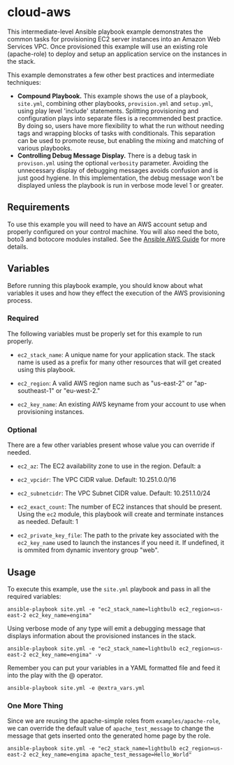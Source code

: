 # cloud-aws

This intermediate-level Ansible playbook example demonstrates the common tasks for provisioning EC2 server instances into an Amazon Web Services VPC. Once provisioned this example will use an existing role (apache-role) to deploy and setup an application service on the instances in the stack.

This example demonstrates a few other best practices and intermediate techniques:

* **Compound Playbook.** This example shows the use of a playbook, `site.yml`, combining other playbooks, `provision.yml` and `setup.yml`, using play level 'include' statements. Splitting provisioning and configuration plays into separate files is a recommended best practice. By doing so, users have more flexibility to what the run without needing tags and wrapping blocks of tasks with conditionals. This separation can be used to promote reuse, but enabling the mixing and matching of various playbooks.
* **Controlling Debug Message Display.** There is a debug task in `provison.yml` using the optional `verbosity` parameter. Avoiding the unnecessary display of debugging messages avoids confusion and is just good hygiene. In this implementation, the debug message won't be displayed unless the playbook is run in verbose mode level 1 or greater.

## Requirements

To use this example you will need to have an AWS account setup and properly configured on your control machine. You will also need the boto, boto3 and botocore modules installed. See the [Ansible AWS Guide](http://docs.ansible.com/ansible/guide_aws.html) for more details.

## Variables

Before running this playbook example, you should know about what variables it uses and how they effect the execution of the AWS provisioning process.

### Required

The following variables must be properly set for this example to run properly.

* `ec2_stack_name`: A unique name for your application stack. The stack name is used as a prefix for many other resources that will get created using this playbook.

* `ec2_region`: A valid AWS region name such as "us-east-2" or "ap-southeast-1" or "eu-west-2."

* `ec2_key_name`: An existing AWS keyname from your account to use when provisioning instances.

### Optional

There are a few other variables present whose value you can override if needed.

* `ec2_az`: The EC2 availability zone to use in the region. Default: a

* `ec2_vpcidr`: The VPC CIDR value. Default: 10.251.0.0/16

* `ec2_subnetcidr`: The VPC Subnet CIDR value. Default: 10.251.1.0/24

* `ec2_exact_count`: The number of EC2 instances that should be present. Using the `ec2` module, this playbook will create and terminate instances as needed. Default: 1

* `ec2_private_key_file`: The path to the private key associated with the `ec2_key_name` used to launch the instances if you need it. If undefined, it is ommited from dynamic inventory group "web".

## Usage

To execute this example, use the `site.yml` playbook and pass in all the required variables:

```
ansible-playbook site.yml -e "ec2_stack_name=lightbulb ec2_region=us-east-2 ec2_key_name=engima"
```

Using verbose mode of any type will emit a debugging message that displays information about the provisioned instances in the stack.

```
ansible-playbook site.yml -e "ec2_stack_name=lightbulb ec2_region=us-east-2 ec2_key_name=engima" -v
```

Remember you can put your variables in a YAML formatted file and feed it into the play with the @ operator.

```
ansible-playbook site.yml -e @extra_vars.yml
```

### One More Thing

Since we are reusing the apache-simple roles from `examples/apache-role`, we can override the default value of `apache_test_message` to change the message that gets inserted onto the generated home page by the role.

```
ansible-playbook site.yml -e "ec2_stack_name=lightbulb ec2_region=us-east-2 ec2_key_name=engima apache_test_message=Hello_World"
```
